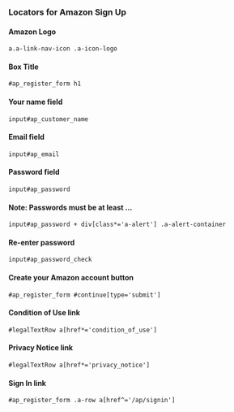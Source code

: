 ### Locators for Amazon Sign Up

#### Amazon Logo
`a.a-link-nav-icon .a-icon-logo`

#### Box Title
`#ap_register_form h1`

#### Your name field
`input#ap_customer_name`

#### Email field
`input#ap_email`

#### Password field
`input#ap_password`

#### Note: Passwords must be at least ...
`input#ap_password + div[class*='a-alert'] .a-alert-container`

#### Re-enter password
`input#ap_password_check`

#### Create your Amazon account button
`#ap_register_form #continue[type='submit']`

#### Condition of Use link
`#legalTextRow a[href*='condition_of_use']`

#### Privacy Notice link
`#legalTextRow a[href*='privacy_notice']`

#### Sign In link
`#ap_register_form .a-row a[href^='/ap/signin']`